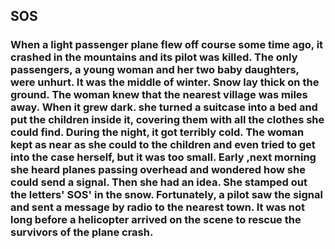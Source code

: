 ## SOS

### When a light passenger plane flew off course some time ago, it crashed in the mountains and its pilot was killed. The only passengers, a young woman and her two baby daughters, were unhurt. It was the middle of winter. Snow lay thick on the ground. The woman knew that the nearest village was miles away. When it grew dark. she turned a suitcase into a bed and put the children inside it, covering them with all the clothes she could find. During the night, it got terribly cold. The woman kept as near as she could to the children and even tried to get into the case herself, but it was too small. Early ,next morning she heard planes passing overhead and wondered how she could send a signal. Then she had an idea. She stamped out the letters' SOS' in the snow. Fortunately, a pilot saw the signal and sent a message by radio to the nearest town. It was not long before a helicopter arrived on the scene to rescue the survivors of the plane crash.